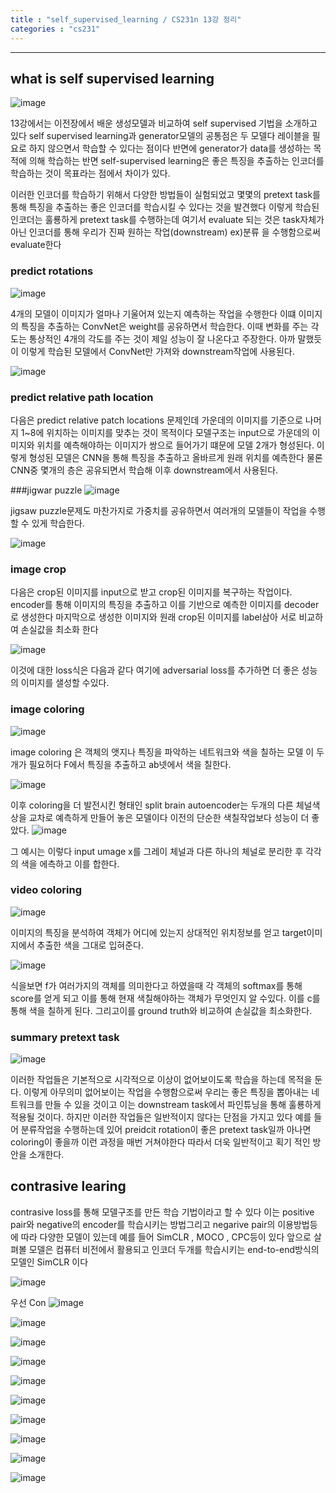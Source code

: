 ```yaml
---
title : "self_supervised_learning / CS231n 13강 정리"
categories : "cs231"
--- 
```


-------------
## what is self supervised learning 

![image](https://user-images.githubusercontent.com/65720894/131608925-ec2a5fa8-6a6b-4b8e-992d-23d43ad5526f.png)

13강에서는 이전장에서 배운 생성모델과 비교하여 self supervised 기법을 소개하고 있다 self supervised learning과 generator모델의 공통점은 
두 모델다 레이블을 필요로 하지 않으면서 학습할 수 있다는 점이다 반면에 generator가 data를 생성하는 목적에 의해 학습하는 반면 self-supervised learning은 좋은 특징을 추출하는
인코더를 학습하는 것이 목표라는 점에서 차이가 있다. 

이러한 인코더를 학습하기 위해서 다양한 방법들이 실험되었고 몇몇의 pretext task를 통해 특징을 추출하는 좋은 인코더를 학습시킬 수 있다는 것을 발견했다 이렇게 학습된 인코더는
훌룡하게 pretext task를 수행하는데 여기서 evaluate 되는 것은 task자체가 아닌 인코더를 통해 우리가 진짜 원하는 작업(downstream) ex)분류 을 수행함으로써 evaluate한다 

### predict rotations

![image](https://user-images.githubusercontent.com/65720894/131609374-04fe9606-bc77-42e3-a750-18d03b1413f7.png)

4개의 모델이 이미지가 얼마나 기울어져 있는지 예측하는 작업을 수행한다 이떄 이미지의 특징을 추출하는 ConvNet은 weight를 공유하면서 학습한다.
이때 변화를 주는 각도는 통상적인 4개의 각도를 주는 것이 제일 성능이 잘 나온다고 주장한다. 아까 말했듯이 이렇게 학습된 모델에서 ConvNet만 가져와 downstream작업에 
사용된다.

![image](https://user-images.githubusercontent.com/65720894/131610365-52d3cd4d-8482-4055-b8db-ad9430ee1cd1.png)
### predict relative path location
다음은 predict relative patch locations 문제인데 가운데의 이미지를 기준으로 나머지 1~8에 위치하는 이미지를 맞추는 것이 목적이다 모델구조는 input으로 가운데의 이미지와 위치를 예측해야하는 이미지가 쌍으로 들어가기 떄문에 모델 2개가 형성된다. 이렇게 형성된 모델은 CNN을 통해 특징을 추출하고 올바르게 원래 위치를 예측한다 물론 CNN중 몇개의 층은 공유되면서 학습해 
이후 downstream에서 사용된다.

###jigwar puzzle
![image](https://user-images.githubusercontent.com/65720894/131610580-f1c98cdd-d42e-48e9-a31a-5e4937673ef5.png)

jigsaw puzzle문제도 마찬가지로 가중치를 공유하면서 여러개의 모델들이 작업을 수행할 수 있게 학습한다.

![image](https://user-images.githubusercontent.com/65720894/131610735-62eab2f2-990e-4092-bb6e-0d2e2a82e6c6.png)

### image crop
다음은 crop된 이미지를 input으로 받고 crop된 이미지를 복구하는 작업이다. encoder를 통해 이미지의 특징을 추출하고 이를 기반으로 예측한 이미지를 decoder로 생성한다
마지막으로 생성한 이미지와 원래 crop된 이미지를 label삼아 서로 비교하여 손실값을 최소화 한다 

![image](https://user-images.githubusercontent.com/65720894/131611135-d5baad76-8d0f-41fc-a425-9914d4575abe.png)

이것에 대한 loss식은 다음과 같다 여기에 adversarial loss를 추가하면 더 좋은 성능의 이미지를 샐성할 수있다. 


### image coloring
![image](https://user-images.githubusercontent.com/65720894/131611934-8cf6537b-3049-4e82-b007-0bded69ada9a.png)

image coloring 은 객체의 앳지나 특징을 파악하는 네트워크와 색을 칠하는 모델 이 두개가 필요허다 F에서 특징을 추출하고 ab넷에서 색을 칠한다.

![image](https://user-images.githubusercontent.com/65720894/131612158-1147331b-3b5a-4345-a84f-38a49b276bf0.png)

이후 coloring을 더 발전시킨 형태인 split brain autoencoder는 두개의 다른 체널색상을 교차로 예측하게 만들어 놓은 모델이다 이전의 단순한 
색칠작업보다 성능이 더 좋았다.
![image](https://user-images.githubusercontent.com/65720894/131612312-6227f8c2-eef7-4c47-a9e0-5a637c003021.png)

그 예시는 이렇다 input umage x를 그레이 체널과 다른 하나의 체널로 분리한 후 각각의 색을 에측하고 이를 합한다.


### video coloring
![image](https://user-images.githubusercontent.com/65720894/131612443-9b73fece-9622-4b3e-9bd1-18bc512ebb3f.png)

이미지의 특징을 분석하여 객체가 어디에 있는지 상대적인 위치정보를 얻고 target이미지에서 추출한 색을 그대로 입혀준다.

![image](https://user-images.githubusercontent.com/65720894/131612521-0d94ebfb-c767-4cf9-acde-e872558b199f.png)

식을보면 f가 여러가지의 객체를 의미한다고 하였을때 각 객체의 softmax를 통해 score를 얻게 되고 이를 통해 현재 색칠해야하는 객체가 무엇인지 
알 수있다. 이를 c를 통해 색을 칠하게 된다. 그리고이를 ground truth와 비교하여 손실값을 최소화한다.


### summary pretext task

![image](https://user-images.githubusercontent.com/65720894/131612809-5e2872fc-bbee-4a18-8e9a-09311455c337.png)

이러한 작업들은 기본적으로 시각적으로 이상이 없어보이도록 학습을 하는데 목적을 둔다. 이렇게 아무의미 없어보이는 작업을 수행함으로써 우리는 좋은
특징을 뽑아내는 네트워크를 만들 수 있을 것이고 이는 downstream task에서 파인튜닝을 통해 훌룡하게 적용될 것이다. 하지만 이러한 작업들은
일반적이지 않다는 단점을 가지고 있다 예를 들어 분류작업을 수행하는데 있어 preidcit rotation이 좋은 pretext task일까 아나면 coloring이 좋을까
이런 과정을 매번 거쳐야한다 따라서 더욱 일반적이고 획기 적인 방안을 소개한다.


## contrasive learing 

contrasive loss를 통해 모델구조를 만든 학습 기법이라고 할 수 있다 이는 positive pair와 negative의 encoder를 학습시키는 방법그리고 negarive pair의 이용방법등에 따라 
다양한 모델이 있는데 예를 들어 SimCLR , MOCO , CPC등이 있다 앞으로 살펴볼 모델은 컴퓨터 비전에서 활용되고 인코더 두개를 학습시키는 end-to-end방식의 모델인 SimCLR 이다

![image](https://user-images.githubusercontent.com/65720894/131614374-48e77b03-3128-4c6f-a5c1-210ff563a373.png)

우선 Con
![image](https://user-images.githubusercontent.com/65720894/130955199-ce22186d-9499-40b7-8301-87ebc0a76e12.png)

![image](https://user-images.githubusercontent.com/65720894/130955223-eb69e2db-93fb-4895-86be-0d31e4209a8f.png)




![image](https://user-images.githubusercontent.com/65720894/130955244-3c7fe208-8cfd-459b-b361-865a6740fd7a.png)

![image](https://user-images.githubusercontent.com/65720894/130961133-e1b88019-fe2b-4c41-94f9-feffac08cde8.png)


![image](https://user-images.githubusercontent.com/65720894/130955316-34681cc5-80fa-4d62-96b1-0cdcc8234f93.png)

![image](https://user-images.githubusercontent.com/65720894/130955583-72619634-15c0-4a92-846a-3906d8013e22.png)


![image](https://user-images.githubusercontent.com/65720894/130955507-a1a1cc27-9a26-4a9c-9f8f-93bb7db844fc.png)

![image](https://user-images.githubusercontent.com/65720894/130955532-5f525e59-10b6-42b2-a70b-93fa70e3d445.png)


![image](https://user-images.githubusercontent.com/65720894/130955393-00daafde-65d8-4882-8a70-9890f84a417a.png)

![image](https://user-images.githubusercontent.com/65720894/130955835-6ac14f98-19f2-498d-8300-8c2c738d90c7.png)

















